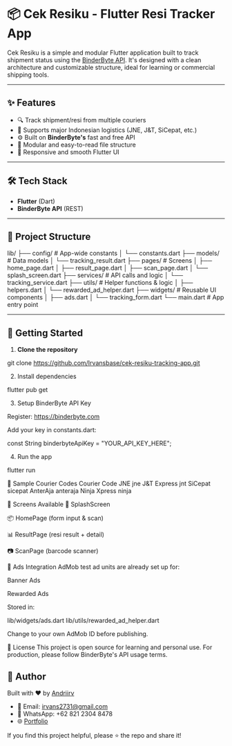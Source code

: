 # 📦 Cek Resiku - Flutter Resi Tracker App

Cek Resiku is a simple and modular Flutter application built to track shipment status using the [BinderByte API](https://binderbyte.com/). It's designed with a clean architecture and customizable structure, ideal for learning or commercial shipping tools.

---

## ✨ Features

- 🔍 Track shipment/resi from multiple couriers
- 🚚 Supports major Indonesian logistics (JNE, J&T, SiCepat, etc.)
- ⚙️ Built on **BinderByte's** fast and free API
- 🧩 Modular and easy-to-read file structure
- 📱 Responsive and smooth Flutter UI

---

## 🛠️ Tech Stack

- **Flutter** (Dart)
- **BinderByte API** (REST)

---

## 📂 Project Structure

lib/
├── config/ # App-wide constants
│ └── constants.dart
├── models/ # Data models
│ └── tracking_result.dart
├── pages/ # Screens
│ ├── home_page.dart
│ ├── result_page.dart
│ ├── scan_page.dart
│ └── splash_screen.dart
├── services/ # API calls and logic
│ └── tracking_service.dart
├── utils/ # Helper functions & logic
│ ├── helpers.dart
│ └── rewarded_ad_helper.dart
├── widgets/ # Reusable UI components
│ ├── ads.dart
│ └── tracking_form.dart
└── main.dart # App entry point


---

## 🔧 Getting Started

1. **Clone the repository**

git clone https://github.com/Irvansbase/cek-resiku-tracking-app.git

2. Install dependencies

flutter pub get

3. Setup BinderByte API Key

Register: https://binderbyte.com

Add your key in constants.dart:

const String binderbyteApiKey = "YOUR_API_KEY_HERE";


4. Run the app
 
flutter run

🧪 Sample Courier Codes
Courier	Code
JNE	jne
J&T Express	jnt
SiCepat	sicepat
AnterAja	anteraja
Ninja Xpress	ninja

📲 Screens Available
🏁 SplashScreen

📦 HomePage (form input & scan)

📊 ResultPage (resi result + detail)

📷 ScanPage (barcode scanner)

📢 Ads Integration
AdMob test ad units are already set up for:

Banner Ads

Rewarded Ads

Stored in:

lib/widgets/ads.dart
lib/utils/rewarded_ad_helper.dart


Change to your own AdMob ID before publishing.

🔐 License
This project is open source for learning and personal use.
For production, please follow BinderByte's API usage terms.

## 🙋 Author

Built with ❤️ by [Andriirv](https://github.com/Irvansbase)

- 📩 Email: irvans2731@gmail.com  
- 💬 WhatsApp: +62 821 2304 8478  
- 🌐 [Portfolio](https://www.andriirvansyah.vercel.app)

If you find this project helpful, please ⭐ the repo and share it!
